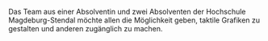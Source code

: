 Das Team aus einer Absolventin und zwei Absolventen der Hochschule Magdeburg-Stendal möchte allen die Möglichkeit geben, taktile
Grafiken zu gestalten und anderen zugänglich zu machen.